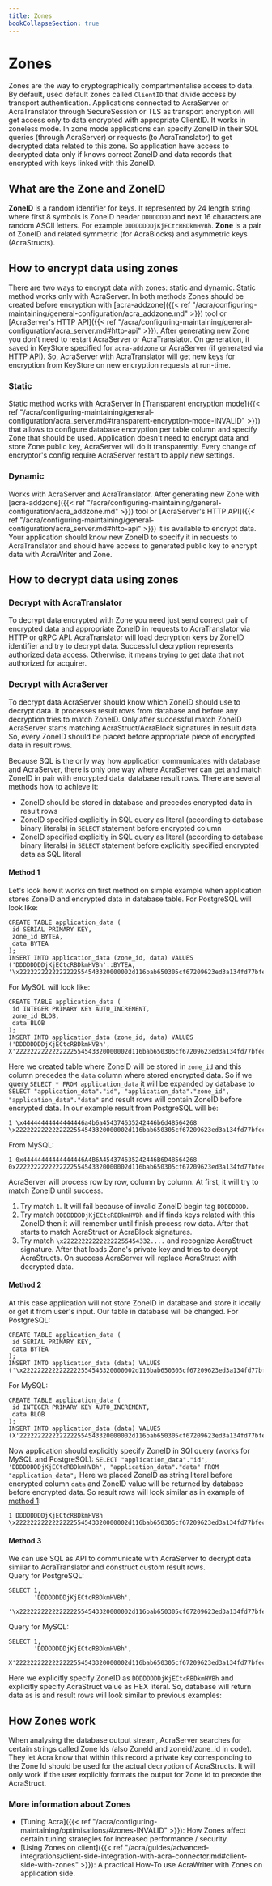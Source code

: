 ```yaml
---
title: Zones
bookCollapseSection: true
---
```


# Zones

Zones are the way to cryptographically compartmentalise access to data. By default, used default zones called `ClientID` that divide access by transport authentication. 
Applications connected to AcraServer or AcraTranslator through SecureSession or TLS as transport encryption will get access only to data encrypted with appropriate ClientID. 
It works in zoneless mode. In zone mode applications can specify ZoneID in their SQL queries (through AcraServer) or requests (to AcraTranslator)  to get decrypted data related to this zone.
So application have access to decrypted data only if knows correct ZoneID and data records that encrypted with keys linked with this ZoneID.

## What are the Zone and ZoneID

**ZoneID** is a random identifier for keys. It represented by 24 length string where first 8 symbols is ZoneID header `DDDDDDDD` and next 16 characters are random ASCII letters. For example `DDDDDDDDjKjECtcRBDkmHVBh`.
**Zone** is a pair of ZoneID and related symmetric (for AcraBlocks) and asymmetric keys (AcraStructs).

## How to encrypt data using zones

There are two ways to encrypt data with zones: static and dynamic. Static method works only with AcraServer. 
In both methods Zones should be created before encryption with [acra-addzone]({{< ref "/acra/configuring-maintaining/general-configuration/acra_addzone.md" >}}) tool or [AcraServer's HTTP API]({{< ref "/acra/configuring-maintaining/general-configuration/acra_server.md#http-api" >}}).
After generating new Zone you don't need to restart AcraServer or AcraTranslator. On generation, it saved in KeyStore specified for `acra-addzone` or AcraServer (if generated via HTTP API). 
So, AcraServer with AcraTranslator will get new keys for encryption from KeyStore on new encryption requests at run-time. 

### Static

Static method works with AcraServer in [Transparent encryption mode]({{< ref "/acra/configuring-maintaining/general-configuration/acra_server.md#transparent-encryption-mode-INVALID" >}}) 
that allows to configure database encryption per table column and specify Zone that should be used. Application doesn't need to encrypt data and store Zone public key, AcraServer will do it transparently.
Every change of encryptor's config require AcraServer restart to apply new settings.

### Dynamic

Works with AcraServer and AcraTranslator. After generating new Zone with [acra-addzone]({{< ref "/acra/configuring-maintaining/general-configuration/acra_addzone.md" >}}) tool or [AcraServer's HTTP API]({{< ref "/acra/configuring-maintaining/general-configuration/acra_server.md#http-api" >}})
it is available to encrypt data. Your application should know new ZoneID to specify it in requests to AcraTranslator and should have access to generated public key to encrypt data with AcraWriter and Zone.

## How to decrypt data using zones

### Decrypt with AcraTranslator

To decrypt data encrypted with Zone you need just send correct pair of encrypted data and appropriate ZoneID in requests to AcraTranslator via HTTP or gRPC API. 
AcraTranslator will load decryption keys by ZoneID identifier and try to decrypt data. Successful decryption represents authorized data access. Otherwise, it means trying to get data that not authorized for acquirer.

### Decrypt with AcraServer

To decrypt data AcraServer should know which ZoneID should use to decrypt data. It processes result rows from database and before any decryption tries to match ZoneID.
Only after successful match ZoneID AcraServer starts matching AcraStruct/AcraBlock signatures in result data. 
So, every ZoneID should be placed before appropriate piece of encrypted data in result rows.

Because SQL is the only way how application communicates with database and AcraServer, there is only one way where AcraServer can get and match ZoneID in pair with encrypted data: database result rows.
There are several methods how to achieve it:
* ZoneID should be stored in database and precedes encrypted data in result rows
* ZoneID specified explicitly in SQL query as literal (according to database binary literals) in `SELECT` statement before encrypted column
* ZoneID specified explicitly in SQL query as literal (according to database binary literals) in `SELECT` statement before explicitly specified encrypted data as SQL literal

#### Method 1

Let's look how it works on first method on simple example when application stores ZoneID and encrypted data in database table. 
For PostgreSQL will look like:
```
CREATE TABLE application_data (
 id SERIAL PRIMARY KEY,
 zone_id BYTEA,
 data BYTEA
);
INSERT INTO application_data (zone_id, data) VALUES ('DDDDDDDDjKjECtcRBDkmHVBh'::BYTEA, '\x2222222222222222554543320000002d116bab650305cf67209623ed3a134fd77bfecd0c9a95107450826e14f950fdd1dba73732872027042654000000000101400c00000010000000200000003f5fd06dbf8bf49be6a8b440ea54f01174934049fd563ce27ff0aafbe5ea9155588e1ddd0ce64804fe5ff347ae097e29dd007fcaa02a3548da568df83300000000000000000101400c00000010000000070000002273af944d98bcde697b914d98fea013b77a358a93959ddfee47858b75d2e86eb5f103'::BYTEA);
```
For MySQL will look like:
```
CREATE TABLE application_data (
 id INTEGER PRIMARY KEY AUTO_INCREMENT,
 zone_id BLOB,
 data BLOB
);
INSERT INTO application_data (zone_id, data) VALUES ('DDDDDDDDjKjECtcRBDkmHVBh', X'2222222222222222554543320000002d116bab650305cf67209623ed3a134fd77bfecd0c9a95107450826e14f950fdd1dba73732872027042654000000000101400c00000010000000200000003f5fd06dbf8bf49be6a8b440ea54f01174934049fd563ce27ff0aafbe5ea9155588e1ddd0ce64804fe5ff347ae097e29dd007fcaa02a3548da568df83300000000000000000101400c00000010000000070000002273af944d98bcde697b914d98fea013b77a358a93959ddfee47858b75d2e86eb5f103');
```
Here we created table where ZoneID will be stored in `zone_id` and this column precedes the `data` column where stored encrypted data. So if we query `SELECT * FROM application_data` 
it will be expanded by database to `SELECT "application_data"."id", "application_data"."zone_id", "application_data"."data"` and result rows will contain ZoneID before encrypted data.
In our example result from PostgreSQL will be:
```
1 \x44444444444444446a4b6a454374635242446b6d48564268 \x2222222222222222554543320000002d116bab650305cf67209623ed3a134fd77bfecd0c9a95107450826e14f950fdd1dba73732872027042654000000000101400c00000010000000200000003f5fd06dbf8bf49be6a8b440ea54f01174934049fd563ce27ff0aafbe5ea9155588e1ddd0ce64804fe5ff347ae097e29dd007fcaa02a3548da568df83300000000000000000101400c00000010000000070000002273af944d98bcde697b914d98fea013b77a358a93959ddfee47858b75d2e86eb5f103 
```

From MySQL:
```
1 0x44444444444444446A4B6A454374635242446B6D48564268 0x2222222222222222554543320000002d116bab650305cf67209623ed3a134fd77bfecd0c9a95107450826e14f950fdd1dba73732872027042654000000000101400c00000010000000200000003f5fd06dbf8bf49be6a8b440ea54f01174934049fd563ce27ff0aafbe5ea9155588e1ddd0ce64804fe5ff347ae097e29dd007fcaa02a3548da568df83300000000000000000101400c00000010000000070000002273af944d98bcde697b914d98fea013b77a358a93959ddfee47858b75d2e86eb5f103 
```
AcraServer will process row by row, column by column. At first, it will try to match ZoneID until success.
1. Try match `1`. It will fail because of invalid ZoneID begin tag `DDDDDDDD`.
2. Try match `DDDDDDDDjKjECtcRBDkmHVBh` and if finds keys related with this ZoneID then it will remember until finish process row data. After that starts to match AcraStruct or AcraBlock signatures.
3. Try match `\x222222222222222255454332....` and recognize AcraStruct signature. After that loads Zone's private key and tries to decrypt AcraStructs. On success AcraServer will replace AcraStruct with decrypted data.

#### Method 2

At this case application will not store ZoneID in database and store it locally or get it from user's input. Our table in database will be changed.
For PostgreSQL:
```
CREATE TABLE application_data (
 id SERIAL PRIMARY KEY,
 data BYTEA
);
INSERT INTO application_data (data) VALUES ('\x2222222222222222554543320000002d116bab650305cf67209623ed3a134fd77bfecd0c9a95107450826e14f950fdd1dba73732872027042654000000000101400c00000010000000200000003f5fd06dbf8bf49be6a8b440ea54f01174934049fd563ce27ff0aafbe5ea9155588e1ddd0ce64804fe5ff347ae097e29dd007fcaa02a3548da568df83300000000000000000101400c00000010000000070000002273af944d98bcde697b914d98fea013b77a358a93959ddfee47858b75d2e86eb5f103'::BYTEA);
```

For MySQL:
```
CREATE TABLE application_data (
 id INTEGER PRIMARY KEY AUTO_INCREMENT,
 data BLOB
);
INSERT INTO application_data (data) VALUES (X'2222222222222222554543320000002d116bab650305cf67209623ed3a134fd77bfecd0c9a95107450826e14f950fdd1dba73732872027042654000000000101400c00000010000000200000003f5fd06dbf8bf49be6a8b440ea54f01174934049fd563ce27ff0aafbe5ea9155588e1ddd0ce64804fe5ff347ae097e29dd007fcaa02a3548da568df83300000000000000000101400c00000010000000070000002273af944d98bcde697b914d98fea013b77a358a93959ddfee47858b75d2e86eb5f103');
```

Now application should explicitly specify ZoneID in SQl query (works for MySQL and PostgreSQL): `SELECT "application_data"."id", 'DDDDDDDDjKjECtcRBDkmHVBh', "application_data"."data" FROM "application_data";`
Here we placed ZoneID as string literal before encrypted column `data` and ZoneID value will be returned by database before encrypted data. So result rows will look similar as in example of [method 1](#method-1):
```
1 DDDDDDDDjKjECtcRBDkmHVBh \x2222222222222222554543320000002d116bab650305cf67209623ed3a134fd77bfecd0c9a95107450826e14f950fdd1dba73732872027042654000000000101400c00000010000000200000003f5fd06dbf8bf49be6a8b440ea54f01174934049fd563ce27ff0aafbe5ea9155588e1ddd0ce64804fe5ff347ae097e29dd007fcaa02a3548da568df83300000000000000000101400c00000010000000070000002273af944d98bcde697b914d98fea013b77a358a93959ddfee47858b75d2e86eb5f103 
```

#### Method 3

We can use SQL as API to communicate with AcraServer to decrypt data similar to AcraTranslator and construct custom result rows.  
Query for PostgreSQL: 
```
SELECT 1, 
       'DDDDDDDDjKjECtcRBDkmHVBh', 
       '\x2222222222222222554543320000002d116bab650305cf67209623ed3a134fd77bfecd0c9a95107450826e14f950fdd1dba73732872027042654000000000101400c00000010000000200000003f5fd06dbf8bf49be6a8b440ea54f01174934049fd563ce27ff0aafbe5ea9155588e1ddd0ce64804fe5ff347ae097e29dd007fcaa02a3548da568df83300000000000000000101400c00000010000000070000002273af944d98bcde697b914d98fea013b77a358a93959ddfee47858b75d2e86eb5f103'::BYTEA;
```

Query for MySQL: 
```
SELECT 1, 
       'DDDDDDDDjKjECtcRBDkmHVBh', 
       X'2222222222222222554543320000002d116bab650305cf67209623ed3a134fd77bfecd0c9a95107450826e14f950fdd1dba73732872027042654000000000101400c00000010000000200000003f5fd06dbf8bf49be6a8b440ea54f01174934049fd563ce27ff0aafbe5ea9155588e1ddd0ce64804fe5ff347ae097e29dd007fcaa02a3548da568df83300000000000000000101400c00000010000000070000002273af944d98bcde697b914d98fea013b77a358a93959ddfee47858b75d2e86eb5f103';
```
Here we explicitly specify ZoneID as `DDDDDDDDjKjECtcRBDkmHVBh` and explicitly specify AcraStruct value as HEX literal. 
So, database will return data as is and result rows will look similar to previous examples:


## How Zones work

When analysing the database output stream, AcraServer searches for certain strings called Zone Ids (also ZoneId and zoneid/zone_id in code). They let Acra know that within this record a private key corresponding to the Zone Id should be used for the actual decryption of AcraStructs. It will only work if the user explicitly formats the output for Zone Id to precede the AcraStruct.

### More information about Zones

* [Tuning Acra]({{< ref "/acra/configuring-maintaining/optimisations/#zones-INVALID" >}}): How Zones affect certain tuning strategies for increased performance / security.
* [Using Zones on client]({{< ref "/acra/guides/advanced-integrations/client-side-integration-with-acra-connector.md#client-side-with-zones" >}}): A practical How-To use AcraWriter with Zones on application side.